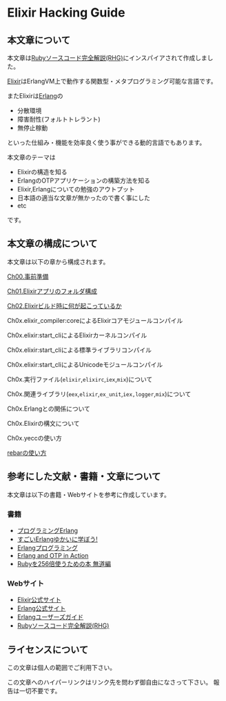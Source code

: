 Elixir Hacking Guide
====================

本文章について
--------------

本文章は[Rubyソースコード完全解説(RHG)](http://i.loveruby.net/ja/rhg/book/)にインスパイアされて作成しました。

[Elixir](http://elixir-lang.org/)はErlangVM上で動作する関数型・メタプログラミング可能な言語です。

またElixirは[Erlang](http://www.erlang.org/)の

- 分散環境
- 障害耐性(フォルトトレラント)
- 無停止稼動

といった仕組み・機能を効率良く使う事ができる動的言語でもあります。

本文章のテーマは

- Elixirの構造を知る
- ErlangのOTPアプリケーションの構築方法を知る
- Elixir,Erlangについての勉強のアウトプット
- 日本語の適当な文章が無かったので書く事にした
- etc

です。

本文章の構成について
--------------------

本文章は以下の章から構成されます。

[Ch00.事前準備](./ch00.md)

[Ch01.Elixirアプリのフォルダ構成](./ch01.md)

[Ch02.Elixirビルド時に何が起こっているか](./ch02.md)

Ch0x.elixir_compiler:coreによるElixirコアモジュールコンパイル

Ch0x.elixir:start_cliによるElixirカーネルコンパイル

Ch0x.elixir:start_cliによる標準ライブラリコンパイル

Ch0x.elixir:start_cliによるUnicodeモジュールコンパイル

Ch0x.実行ファイル(`elixir`,`elixirc`,`iex`,`mix`)について

Ch0x.関連ライブラリ(`eex`,`elixir`,`ex_unit`,`iex,logger`,`mix`)について

Ch0x.Erlangとの関係について

Ch0x.Elixirの構文について

Ch0x.yeccの使い方

[rebarの使い方](./apdA.md)

参考にした文献・書籍・文章について
----------------------------------

本文章は以下の書籍・Webサイトを参考に作成しています。

### 書籍

- [プログラミングErlang](http://www.amazon.co.jp/プログラミングErlang-Joe-Armstrong/dp/4274067149/)
- [すごいErlangゆかいに学ぼう!](http://www.amazon.co.jp/すごいErlangゆかいに学ぼう-Fred-Hebert/dp/4274069125)
- [Erlangプログラミング](http://www.amazon.co.jp/Erlangプログラミング-Francesco-Cesarini/dp/4873114659/)
- [Erlang and OTP in Action](http://www.amazon.co.jp/Erlang-OTP-Action-Martin-Logan/dp/1933988789/)
- [Rubyを256倍使うための本 無道編](http://www.amazon.co.jp/Rubyを256倍使うための本-無道編-青木-峰郎/dp/4756137091)

### Webサイト

- [Elixir公式サイト](http://elixir-lang.org/)
- [Erlang公式サイト](http://www.erlang.org/)
- [Erlangユーザーズガイド](http://erlang.shibu.jp/)
- [Rubyソースコード完全解説(RHG)](http://i.loveruby.net/ja/rhg/book/)

ライセンスについて
------------------

この文章は個人の範囲でご利用下さい。

この文章へのハイパーリンクはリンク先を問わず御自由になさって下さい。 報告は一切不要です。
